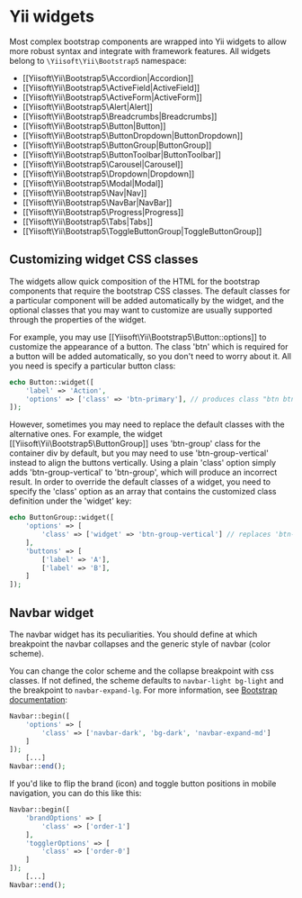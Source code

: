 Yii widgets
===========

Most complex bootstrap components are wrapped into Yii widgets to allow more robust syntax and integrate with
framework features. All widgets belong to `\Yiisoft\Yii\Bootstrap5` namespace:

- [[Yiisoft\Yii\Bootstrap5\Accordion|Accordion]]
- [[Yiisoft\Yii\Bootstrap5\ActiveField|ActiveField]]
- [[Yiisoft\Yii\Bootstrap5\ActiveForm|ActiveForm]]
- [[Yiisoft\Yii\Bootstrap5\Alert|Alert]]
- [[Yiisoft\Yii\Bootstrap5\Breadcrumbs|Breadcrumbs]]
- [[Yiisoft\Yii\Bootstrap5\Button|Button]]
- [[Yiisoft\Yii\Bootstrap5\ButtonDropdown|ButtonDropdown]]
- [[Yiisoft\Yii\Bootstrap5\ButtonGroup|ButtonGroup]]
- [[Yiisoft\Yii\Bootstrap5\ButtonToolbar|ButtonToolbar]]
- [[Yiisoft\Yii\Bootstrap5\Carousel|Carousel]]
- [[Yiisoft\Yii\Bootstrap5\Dropdown|Dropdown]]
- [[Yiisoft\Yii\Bootstrap5\Modal|Modal]]
- [[Yiisoft\Yii\Bootstrap5\Nav|Nav]]
- [[Yiisoft\Yii\Bootstrap5\NavBar|NavBar]]
- [[Yiisoft\Yii\Bootstrap5\Progress|Progress]]
- [[Yiisoft\Yii\Bootstrap5\Tabs|Tabs]]
- [[Yiisoft\Yii\Bootstrap5\ToggleButtonGroup|ToggleButtonGroup]]


## Customizing widget CSS classes <span id="customizing-css-classes"></span>

The widgets allow quick composition of the HTML for the bootstrap components that require the bootstrap CSS classes.
The default classes for a particular component will be added automatically by the widget, and the optional classes that you may want to customize are usually supported through the properties of the widget.

For example, you may use [[Yiisoft\Yii\Bootstrap5\Button::options]] to customize the appearance of a button.
The class 'btn' which is required for a button will be added automatically, so you don't need to worry about it.
All you need is specify a particular button class:

```php
echo Button::widget([
    'label' => 'Action',
    'options' => ['class' => 'btn-primary'], // produces class "btn btn-primary"
]);
```

However, sometimes you may need to replace the default classes with the alternative ones.
For example, the widget [[Yiisoft\Yii\Bootstrap5\ButtonGroup]] uses 'btn-group' class for the container div by default,
but you may need to use 'btn-group-vertical' instead to align the buttons vertically.
Using a plain 'class' option simply adds 'btn-group-vertical' to 'btn-group', which will produce an incorrect result.
In order to override the default classes of a widget, you need to specify the 'class' option as an array that contains the customized class definition under the 'widget' key:

```php
echo ButtonGroup::widget([
    'options' => [
        'class' => ['widget' => 'btn-group-vertical'] // replaces 'btn-group' with 'btn-group-vertical'
    ],
    'buttons' => [
        ['label' => 'A'],
        ['label' => 'B'],
    ]
]);
```

## Navbar widget <span id="navbar-widget"></span>

The navbar widget has its peculiarities. You should define at which breakpoint the navbar collapses and the generic
style of navbar (color scheme).

You can change the color scheme and the collapse breakpoint with css classes. If not defined, the scheme defaults to 
`navbar-light bg-light` and the breakpoint to `navbar-expand-lg`. For more information, see [Bootstrap documentation](https://getbootstrap.com/docs/4.2/components/navbar/):
```php
Navbar::begin([
    'options' => [
        'class' => ['navbar-dark', 'bg-dark', 'navbar-expand-md']
    ]
]);
    [...]
Navbar::end();
``` 

If you'd like to flip the brand (icon) and toggle button positions in mobile navigation, you can do this like this:
```php
Navbar::begin([
	'brandOptions' => [
		'class' => ['order-1']
	],
	'togglerOptions' => [
		'class' => ['order-0']
	]
]);
    [...]
Navbar::end();
```
